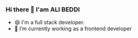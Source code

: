 ### Hi there 👋 I'am ALI BEDDI
<!--
**alibeddi/alibeddi** is a ✨ _special_ ✨ repository because its `README.md` (this file) appears on your GitHub profile.

Here are some ideas to get you started:


- 🌱 I’m currently learning ...
- 👯 I’m looking to collaborate on ...
- 🤔 I’m looking for help with ...
- 💬 Ask me about ...
- 📫 How to reach me: ...
-  Pronouns: ...
- ⚡ Fun fact: ...
-->
- 😄 I'm a full stack developer.
- 🔭 I’m currently working as a frontend developer


